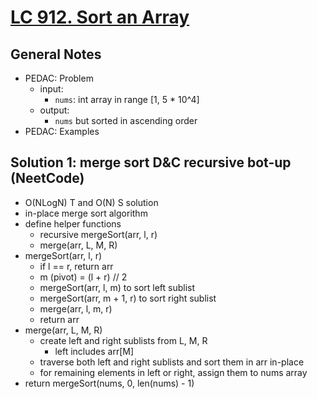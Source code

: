 # [LC 912. Sort an Array](https://leetcode.com/problems/sort-an-array/)

## General Notes

- PEDAC: Problem
  - input: 
    - `nums`: int array in range \[1, 5 * 10^4]
  - output: 
    - `nums` but sorted in ascending order
- PEDAC: Examples

## Solution 1: merge sort D&C recursive bot-up (NeetCode)

- O(NLogN) T and O(N) S solution
- in-place merge sort algorithm
- define helper functions
  - recursive mergeSort(arr, l, r)
  - merge(arr, L, M, R)
- mergeSort(arr, l, r)
  - if l == r, return arr
  - m (pivot) = (l + r) // 2
  - mergeSort(arr, l, m) to sort left sublist
  - mergeSort(arr, m + 1, r) to sort right sublist
  - merge(arr, l, m, r)
  - return arr
- merge(arr, L, M, R)
  - create left and right sublists from L, M, R
    - left includes arr\[M]
  - traverse both left and right sublists and sort them in arr in-place
  - for remaining elements in left or right, assign them to nums array
- return mergeSort(nums, 0, len(nums) - 1)